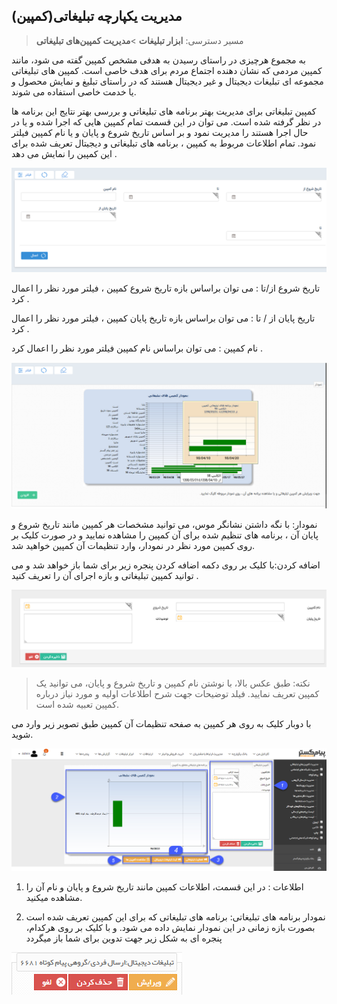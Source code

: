 ﻿
## مدیریت یکپارچه تبلیغاتی(کمپین)

> مسیر دسترسی:  **ابزار تبلیغات** >**مدیریت کمپین‌های تبلیغاتی** 

به مجموع هرچیزی در راستای رسیدن به هدفی مشخص کمپین گفته می شود، مانند کمپین مردمی که نشان دهنده اجتماع مردم برای هدف خاصی است. کمپین های تبلیغاتی مجموعه ای تبلیغات دیجیتال و غیر دیجیتال هستند که در راستای تبلیغ و نمایش محصول و یا خدمت خاصی استفاده می شوند.

 کمپین تبلیغاتی برای مدیریت بهتر برنامه های تبلیغاتی  و بررسی بهتر نتایج این برنامه ها در نظر گرفته شده است. می توان در این قسمت تمام کمپین هایی که اجرا شده و یا در حال اجرا هستند را مدیریت نمود و بر اساس تاریخ شروع و پایان  و یا نام کمپین فیلتر نمود.  تمام اطلاعات مربوط به کمپین ، برنامه های تبلیغاتی و دیجیتال تعریف شده برای این کمپین را نمایش می دهد .
 
 ![](16.png)
 
 تاریخ شروع از/تا : می توان براساس بازه تاریخ شروع  کمپین ، فیلتر مورد نظر را اعمال کرد .

تاریخ پایان از / تا : می توان براساس بازه تاریخ پایان کمپین ، فیلتر مورد نظر را اعمال کرد .

نام کمپین :  می توان براساس نام کمپین فیلتر مورد نظر را اعمال کرد .

![](17.png)

نمودار: با نگه داشتن نشانگر موس، می توانید مشخصات هر کمپین مانند تاریخ شروع و پایان آن ، برنامه های تنظیم شده برای آن کمپین را مشاهده نمایید و در صورت کلیک بر روی کمپین مورد نظر در نمودار، وارد تنظیمات آن کمپین خواهید شد.

اضافه کردن:با کلیک بر روی دکمه اضافه کردن پنجره زیر برای شما باز خواهد شد و می توانید کمپین تبلیغاتی و بازه اجرای آن را تعریف کنید .

![](18.png)

> نکته: طبق عکس بالا، با نوشتن نام کمپین و تاریخ شروع و پایان، می توانید یک کمپین تعریف نمایید. فیلد توضیحات جهت شرح اطلاعات اولیه و مورد نیاز درباره کمپین تعبیه شده است.

با دوبار کلیک به روی هر کمپین به صفحه تنظیمات آن کمپین طبق تصویر زیر وارد می شوید.

![](23.png)

1. اطلاعات : در این قسمت، اطلاعات کمپین مانند تاریخ شروع و پایان و نام آن را مشاهده میکنید.

2.  نمودار برنامه های تبلیغاتی: برنامه های تبلیغاتی که برای این کمپین تعریف شده است بصورت بازه زمانی در این نمودار نمایش داده می شود. و با کلیک بر روی هرکدام، پنجره ای به شکل زیر جهت تدوین برای شما باز میگردد

![](20.png)
























